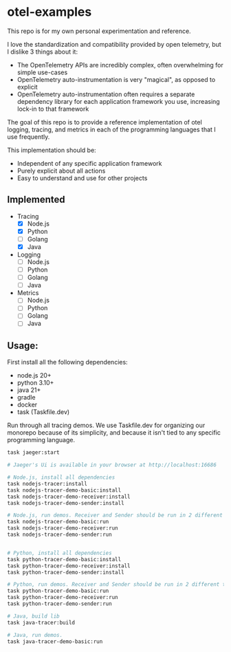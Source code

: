 # otel-examples

This repo is for my own personal experimentation and reference.

I love the standardization and compatibility provided by open telemetry, but I dislike 3 things about it:
- The OpenTelemetry APIs are incredibly complex, often overwhelming for simple use-cases
- OpenTelemetry auto-instrumentation is very "magical", as opposed to explicit
- OpenTelemetry auto-instrumentation often requires a separate dependency library for each application framework you use, increasing lock-in to that framework


The goal of this repo is to provide a reference implementation of otel logging, tracing, and metrics in each of the programming languages that I use frequently.

This implementation should be:
- Independent of any specific application framework
- Purely explicit about all actions
- Easy to understand and use for other projects



## Implemented
- Tracing
    - [x] Node.js
    - [x] Python
    - [ ] Golang
    - [x] Java
- Logging
    - [ ] Node.js
    - [ ] Python
    - [ ] Golang
    - [ ] Java
- Metrics
    - [ ] Node.js
    - [ ] Python
    - [ ] Golang
    - [ ] Java

## Usage:
First install all the following dependencies:
- node.js 20+
- python 3.10+
- java 21+
- gradle
- docker
- task (Taskfile.dev)

Run through all tracing demos. We use Taskfile.dev for organizing our monorepo because of its simplicity, and because it isn't tied to any specific programming language.

```bash
task jaeger:start

# Jaeger's Ui is available in your browser at http://localhost:16686

# Node.js, install all dependencies
task nodejs-tracer:install
task nodejs-tracer-demo-basic:install
task nodejs-tracer-demo-receiver:install
task nodejs-tracer-demo-sender:install

# Node.js, run demos. Receiver and Sender should be run in 2 different terminals
task nodejs-tracer-demo-basic:run
task nodejs-tracer-demo-receiver:run
task nodejs-tracer-demo-sender:run


# Python, install all dependencies
task python-tracer-demo-basic:install
task python-tracer-demo-receiver:install
task python-tracer-demo-sender:install

# Python, run demos. Receiver and Sender should be run in 2 different terminals
task python-tracer-demo-basic:run
task python-tracer-demo-receiver:run
task python-tracer-demo-sender:run

# Java, build lib
task java-tracer:build

# Java, run demos.
task java-tracer-demo-basic:run

```